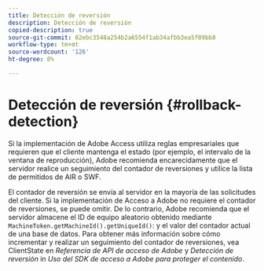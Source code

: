 ```yaml
---
title: Detección de reversión
description: Detección de reversión
copied-description: true
source-git-commit: 02ebc3548a254b2a6554f1ab34afbb3ea5f09bb8
workflow-type: tm+mt
source-wordcount: '126'
ht-degree: 0%

---
```


# Detección de reversión {#rollback-detection}

Si la implementación de Adobe Access utiliza reglas empresariales que requieren que el cliente mantenga el estado (por ejemplo, el intervalo de la ventana de reproducción), Adobe recomienda encarecidamente que el servidor realice un seguimiento del contador de reversiones y utilice la lista de permitidos de AIR o SWF.

El contador de reversión se envía al servidor en la mayoría de las solicitudes del cliente. Si la implementación de Acceso a Adobe no requiere el contador de reversiones, se puede omitir. De lo contrario, Adobe recomienda que el servidor almacene el ID de equipo aleatorio obtenido mediante `MachineToken.getMachineId().getUniqueId()`: y el valor del contador actual de una base de datos. Para obtener más información sobre cómo incrementar y realizar un seguimiento del contador de reversiones, vea ClientState en *Referencia de API de acceso de Adobe* y *Detección de reversión* in *Uso del SDK de acceso a Adobe para proteger el contenido*.
